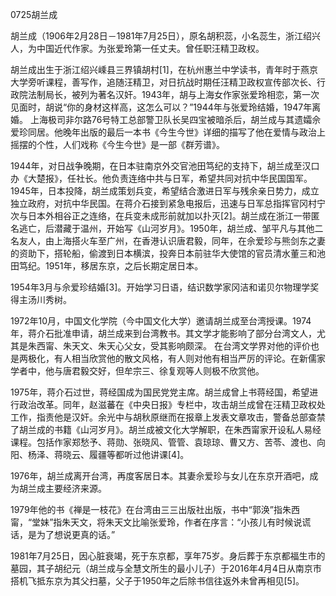0725胡兰成



胡兰成（1906年2月28日－1981年7月25日），原名胡积蕊，小名蕊生，浙江绍兴人，为中国近代作家。为张爱玲第一任丈夫。曾任职汪精卫政权。



胡兰成出生于浙江绍兴嵊县三界镇胡村[1]，在杭州惠兰中学读书，青年时于燕京大学旁听课程，善写作，追随汪精卫，对日抗战时期任汪精卫政权宣传部次长、行政院法制局长，被列为著名汉奸。1943年，胡与上海女作家张爱玲相恋，第一次见面时，胡说“你的身材这样高，这怎么可以？”1944年与张爱玲结婚，1947年离婚。
上海极司非尔路76号特工总部警卫队长吴四宝被暗杀后，胡兰成与其遗孀佘爱珍同居。他晚年出版的最后一本书《今生今世》详细的描写了他在爱情与政治上摇摆的个性，人们戏称《今生今世》是一部《群芳谱》。

1944年，对日战争晚期，在日本驻南京外交官池田笃纪的支持下，胡兰成至汉口办《大楚报》，任社长。他负责连络中共与日军，希望共同对抗中华民国国军。1945年，日本投降，胡兰成策划兵变，希望结合激进日军与残余亲日势力，成立独立政府，对抗中华民国。在蒋介石接到紧急电报后，迅速与日军总指挥官冈村宁次与日本外相谷正之连络，在兵变未成形前就加以扑灭[2]。胡兰成在浙江一带匿名逃亡，后潜藏于温州，开始写《山河岁月》。1950年，胡兰成、邹平凡与其他二名友人，由上海搭火车至广州，在香港认识唐君毅，同年，在佘爱珍与熊剑东之妻的资助下，搭轮船，偷渡到日本横滨，投奔日本前驻华大使馆的官员清水董三和池田笃纪。1951年，移居东京，之后长期定居日本。

1954年3月与佘爱珍结婚[3]。开始学习日语，结识数学家冈洁和诺贝尔物理学奖得主汤川秀树。

1972年10月，中国文化学院（今中国文化大学）邀请胡兰成至台湾授课。1974年，蒋介石批准申请，胡兰成来到台湾教书。其文学才能影响了部分台湾文人，尤其是朱西甯、朱天文、朱天心父女，受其影响颇深。
在台湾文学界对他的评价也是两极化，有人相当欣赏他的散文风格，有人则对他有相当严厉的评论。在新儒家学者中，他与唐君毅交好，但牟宗三、徐复观等人则极不欣赏他。

1975年，蒋介石过世，蒋经国成为国民党党主席。胡兰成曾上书蒋经国，希望进行政治改革。同年，赵滋蕃在《中央日报》专栏中，攻击胡兰成曾在汪精卫政权处工作，指责他是汉奸。余光中与胡秋原继而在报章上发表文章攻击，警备总部查禁了胡兰成的书籍《山河岁月》。胡兰成被文化大学解职，在朱西甯家开设私人易经课程。包括作家郑愁予、蒋勋、张晓风、管管、袁琼琼、曹又方、苦苓、渡也、向阳、杨泽、蒋晓云、履疆等都听过他讲课[4]。

1976年，胡兰成离开台湾，再度客居日本。其妻佘爱珍与女儿在东京开酒吧，成为胡兰成主要经济来源。

1979年他的书《禅是一枝花》在台湾由三三出版社出版，书中“郭涣”指朱西甯，“堂妹”指朱天文，将朱天文比喻张爱玲，作者在序言：“小孩儿有时候说谎话，是为了想说更真的话。”

1981年7月25日，因心脏衰竭，死于东京都，享年75岁。身后葬于东京都福生市的墓园，其子胡纪元（胡兰成与全慧文所生的最小儿子）于2016年4月4日从南京市搭机飞抵东京为其父扫墓，父子于1950年之后除书信往返外未曾再相见[5]。